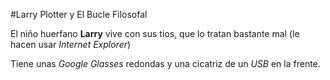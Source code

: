 #Larry Plotter y El Bucle Filosofal

El niño huerfano **Larry** vive con sus tios, que lo tratan bastante mal
(le hacen usar *Internet Explorer*)

Tiene unas *Google Glasses* redondas y una cicatriz de un *USB* en la frente.
